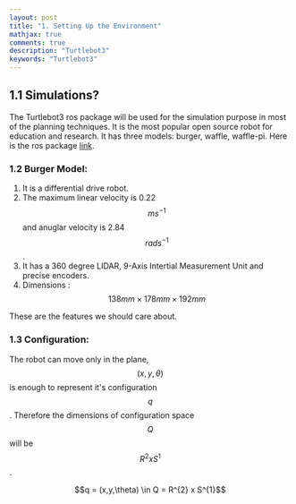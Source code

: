 ```yaml
---
layout: post
title: "1. Setting Up the Environment"
mathjax: true
comments: true
description: "Turtlebot3"
keywords: "Turtlebot3"
---
```


## 1.1 Simulations?  
The Turtlebot3 ros package will be used for the simulation purpose in most of the planning techniques. It is the most popular open source robot for education and research. It has three models: burger, waffle, waffle-pi. Here is the ros package [link](http://wiki.ros.org/turtlebot3).  

### 1.2 Burger Model:  
1. It is a differential drive robot.  
2. The maximum linear velocity is 0.22 $$m s^{-1}$$ and anuglar velocity is 2.84 $$rad s^{-1}$$.
3. It has a 360 degree LIDAR, 9-Axis Intertial Measurement Unit and precise encoders.
4. Dimensions : $$138mm × 178mm × 192mm$$  

These are the features we should care about.  

### 1.3 Configuration:  
The robot can move only in the plane, $$(x,y,\theta)$$ is enough to represent it's configuration $$q$$. Therefore the dimensions of configuration space $$Q$$ will be $$R^{2} x S^{1}$$.  
<p align="center">
$$q = (x,y,\theta) \in Q = R^{2} x S^{1}$$
</p>






